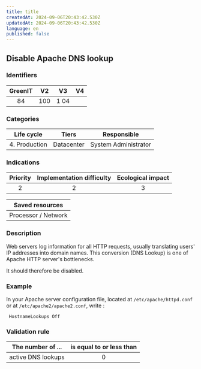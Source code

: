 ```yaml
---
title: title
createdAt: 2024-09-06T20:43:42.530Z
updatedAt: 2024-09-06T20:43:42.530Z
language: en
published: false
---
```

## Disable Apache DNS lookup

### Identifiers

| GreenIT | V2  |  V3  | V4  |
| :-----: | :-: | :--: | :-: |
|   84    | 100 | 1 04 |     |

### Categories

|  Life cycle   |   Tiers    |     Responsible      |
| :-----------: | :--------: | :------------------: |
| 4. Production | Datacenter | System Administrator |

### Indications

| Priority | Implementation difficulty | Ecological impact |
| :------: | :-----------------------: | :---------------: |
|    2     |             2             |         3         |

|   Saved resources   |
| :-----------------: |
| Processor / Network |

### Description

Web servers log information for all HTTP requests, usually translating users' IP addresses into domain names. This conversion (DNS Lookup) is one of Apache HTTP server's bottlenecks.

It should therefore be disabled.

### Example

In your Apache server configuration file, located at `/etc/apache/httpd.conf` or at `/etc/apache2/apache2.conf`, write :

```apacheconf
 HostnameLookups Off
```

### Validation rule

| The number of ...  | is equal to or less than |
| ------------------ | :----------------------: |
| active DNS lookups |            0             |
